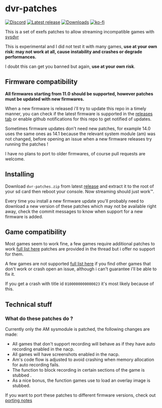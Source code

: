 # dvr-patches
[![Discord](https://img.shields.io/discord/643436008452521984.svg?logo=discord&logoColor=white&label=Discord&color=7289DA
)](https://discord.gg/rqU5Tf8)
[![Latest release](https://img.shields.io/github/v/release/exelix11/dvr-patches)](https://github.com/exelix11/dvr-patches/releases)
[![Downloads](https://img.shields.io/github/downloads/exelix11/dvr-patches/total)](https://github.com/exelix11/dvr-patches/releases)
[![ko-fi](https://img.shields.io/badge/supporting-ko--fi-f96854)](https://ko-fi.com/exelix11)

This is a set of exefs patches to allow streaming incompatible games with [sysdvr](https://github.com/exelix11/SysDVR)

This is experimental and I did not test it with many games, **use at your own risk: may not work at all, cause instability and crashes or degrade performances.**

I doubt this can get you banned but again, **use at your own risk**.

## Firmware compatibility
**All firmwares starting from 11.0 should be supported, however patches must be updated with new firmwares.** 

When a new firmware is released i'll try to update this repo in a timely manner, you can check if the latest firmware is supported in the [releases tab](https://github.com/exelix11/dvr-patches/releases) or enable github notifications for this repo to get notified of updates.

Sometimes firmware updates don't need new patches, for example 14.0 uses the same ones as 14.1 because the relevant system module (am) was not changed, before opening an issue when a new firmware releases try running the patches ! 

I have no plans to port to older firmwares, of course pull requests are welcome.

## Installing
Download `dvr-patches.zip` from latest [release](https://github.com/exelix11/dvr-patches/releases) and extract it to the root of your sd card then reboot your console. Now streaming should just work™.

Every time you install a new firmware update you'll probably need to download a new version of these patches which may not be available right away, check the commit messages to know when support for a new firmware is added.

## Game compatibility
Most games seem to work fine, a few games require additional patches to work [full list here](https://github.com/exelix11/dvr-patches/issues?q=label%3A%22Fix+available%22+label%3A%22requires+patch%22) patches are provided in the thread but i offer no support for them.

A few games are not supported [full list here](https://github.com/exelix11/dvr-patches/labels/requires%20patch) if you find other games that don't work or crash open an issue, although i can't guarantee i'll be able to fix it.

If you get a crash with title id `0100000000000023` it's most likely because of this.

## Technical stuff
### What do these patches do ?
Currently only the AM sysmodule is patched, the following changes are made:
- All games that don't support recording will behave as if they have auto recording enabled in the nacp.
- All games will have screenshots enabled in the nacp.
- Am's code flow is adjusted to avoid crashing when memory allocation for auto recording fails.
- The function to block recording in certain sections of the game is stubbed .
- As a nice bonus, the function games use to load an overlay image is stubbed.

If you want to port these patches to different firmware versions, check out [porting notes](https://github.com/exelix11/dvr-patches/wiki/Porting-notes)
